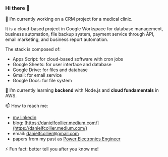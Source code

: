 ### Hi there 👋

🔭 I’m currently working on a CRM project for a medical clinic. 

It is a cloud-based project in Google Workspace for database management, business automation, file backup system, payment service through API, email marketing, and business report automation.

The stack is composed of:
- Apps Script: for cloud-based software with cron jobs
- Google Sheets: for user interface and database
- Google Drive: for files and database
- Gmail: for email service
- Google Docs: for file system

🌱 I’m currently learning **backend** with Node.js and **cloud fundamentals** in AWS.

📫 How to reach me: 
- [my linkedin](https://www.linkedin.com/in/danielfcollier/)
- blog: [https://danielfcollier.medium.com/](https://danielfcollier.medium.com/)
- email: danielfcollier@gmail.com 
- papers from my past as [Power Electronics Engineer](https://www.researchgate.net/profile/Daniel-A-F-Collier)

⚡ Fun fact: better tell you after you know me!
